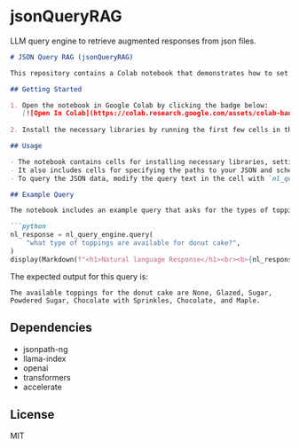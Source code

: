 # jsonQueryRAG
LLM query engine to retrieve augmented responses from json files.

```markdown
# JSON Query RAG (jsonQueryRAG)

This repository contains a Colab notebook that demonstrates how to set up a system to query JSON data using natural language and obtain responses. The implementation utilizes the `jsonpath-ng`, `llama-index`, `openai`, `transformers`, and `accelerate` libraries.

## Getting Started

1. Open the notebook in Google Colab by clicking the badge below:
   [![Open In Colab](https://colab.research.google.com/assets/colab-badge.svg)](https://colab.research.google.com/github/mickymult/jsonQueryRAG/blob/main/jsonQueryRAG.ipynb)
   
2. Install the necessary libraries by running the first few cells in the notebook.

## Usage

- The notebook contains cells for installing necessary libraries, setting up logging, specifying Open AI API keys, and importing required modules.
- It also includes cells for specifying the paths to your JSON and schema files, reading these files, and setting up the JSON query engines.
- To query the JSON data, modify the query text in the cell with `nl_query_engine.query()` and run the cell.

## Example Query

The notebook includes an example query that asks for the types of toppings available for a donut cake, and displays the natural language response.

```python
nl_response = nl_query_engine.query(
    "what type of toppings are available for donut cake?",
)
display(Markdown(f"<h1>Natural language Response</h1><br><b>{nl_response}</b>"))
```

The expected output for this query is:

```
The available toppings for the donut cake are None, Glazed, Sugar, Powdered Sugar, Chocolate with Sprinkles, Chocolate, and Maple.
```

## Dependencies

- jsonpath-ng
- llama-index
- openai
- transformers
- accelerate

## License

MIT


```
